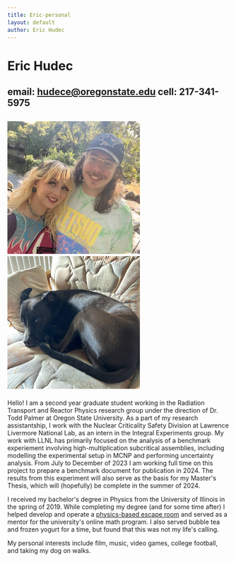 ```yaml
---
title: Eric-personal
layout: default
author: Eric Hudec
---
```

# Eric Hudec

## email: [hudece@oregonstate.edu](mailto:hudece@oregonstate.edu) cell: 217-341-5975

<img src="images/selfie_y2.JPEG" height="300" width="300"> <img src="images/porter.JPEG" height="300" width="300">
--------------


Hello! I am a second year graduate student working in the Radiation Transport and Reactor Physics research group under the direction of Dr. Todd Palmer at Oregon State University. As a part of my research assistantship, I work with the Nuclear Criticality Safety Division at Lawrence Livermore National Lab, as an intern in the Integral Experiments group. My work with LLNL has primarily focused on the analysis of a benchmark experiement involving high-multiplication subcritical assemblies, including modelling the experimental setup in MCNP and performing uncertainty analysis. From July to December of 2023 I am working full time on this project to prepare a benchmark document for publication in 2024. The results from this experiment will also serve as the basis for my Master's Thesis, which will (hopefully) be complete in the summer of 2024.

I received my bachelor's degree in Physics from the University of Illinois in the spring of 2019. While completing my degree (and for some time after) I helped develop and operate a [physics-based escape room](https://www.nytimes.com/2019/05/04/science/escape-room-lab-physics.html) and served as a mentor for the university's online math program. I also served bubble tea and frozen yogurt for a time, but found that this was not my life's calling. 

My personal interests include film, music, video games, college football, and taking my dog on walks. 
